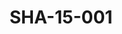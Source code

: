 ---
pid: SHA-15-001
title: SHA-15-001
language: en
original_label: 
rights: Sharhabil Ahmed
location_of_original: Sharhabil Ahmed
photographer_or_studio: 
scanned_from: photograph 10 by 15.1
_date: '2007'
location: Ethiopia, Addis Ababa
description: Three people at art exhibition
additional_notes: 
permission_display: 'yes'
on_server: 'no'
on_website: 'no'
permalink: /photopages/en/SHA-15-001.html
layout: photo-page
---